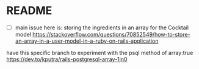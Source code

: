 # README

- [ ] main issue here is: storing the ingredients in an array for the Cocktail model
      https://stackoverflow.com/questions/70852549/how-to-store-an-array-in-a-user-model-in-a-ruby-on-rails-application

have this specific branch to experiment with the psql method of array:true
https://dev.to/kputra/rails-postgresql-array-1jn0
